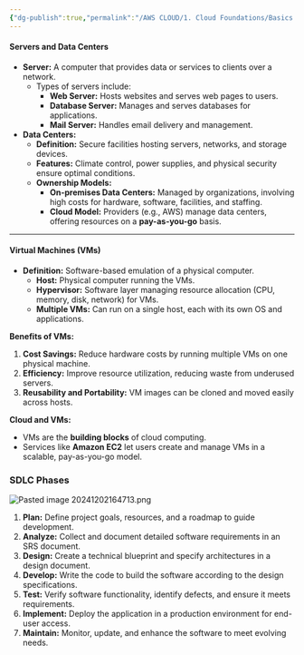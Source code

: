 ```yaml
---
{"dg-publish":true,"permalink":"/AWS CLOUD/1. Cloud Foundations/Basics of cloud/","created":"2024-12-02T16:44:08.597+05:30"}
---
```



#### **Servers and Data Centers**

- **Server:** A computer that provides data or services to clients over a network.
    - Types of servers include:
        - **Web Server:** Hosts websites and serves web pages to users.
        - **Database Server:** Manages and serves databases for applications.
        - **Mail Server:** Handles email delivery and management.
- **Data Centers:**
    - **Definition:** Secure facilities hosting servers, networks, and storage devices.
    - **Features:** Climate control, power supplies, and physical security ensure optimal conditions.
    - **Ownership Models:**
        - **On-premises Data Centers:** Managed by organizations, involving high costs for hardware, software, facilities, and staffing.
        - **Cloud Model:** Providers (e.g., AWS) manage data centers, offering resources on a **pay-as-you-go** basis.

---

#### **Virtual Machines (VMs)**

- **Definition:** Software-based emulation of a physical computer.
    - **Host:** Physical computer running the VMs.
    - **Hypervisor:** Software layer managing resource allocation (CPU, memory, disk, network) for VMs.
    - **Multiple VMs:** Can run on a single host, each with its own OS and applications.

**Benefits of VMs:**

1. **Cost Savings:** Reduce hardware costs by running multiple VMs on one physical machine.
2. **Efficiency:** Improve resource utilization, reducing waste from underused servers.
3. **Reusability and Portability:** VM images can be cloned and moved easily across hosts.

**Cloud and VMs:**

- VMs are the **building blocks** of cloud computing.
- Services like **Amazon EC2** let users create and manage VMs in a scalable, pay-as-you-go model.


### SDLC Phases 

![Pasted image 20241202164713.png](/img/user/AWS%20CLOUD/1.%20Cloud%20Foundations/attachments/Pasted%20image%2020241202164713.png)


1. **Plan:** Define project goals, resources, and a roadmap to guide development.
2. **Analyze:** Collect and document detailed software requirements in an SRS document.
3. **Design:** Create a technical blueprint and specify architectures in a design document.
4. **Develop:** Write the code to build the software according to the design specifications.
5. **Test:** Verify software functionality, identify defects, and ensure it meets requirements.
6. **Implement:** Deploy the application in a production environment for end-user access.
7. **Maintain:** Monitor, update, and enhance the software to meet evolving needs.

